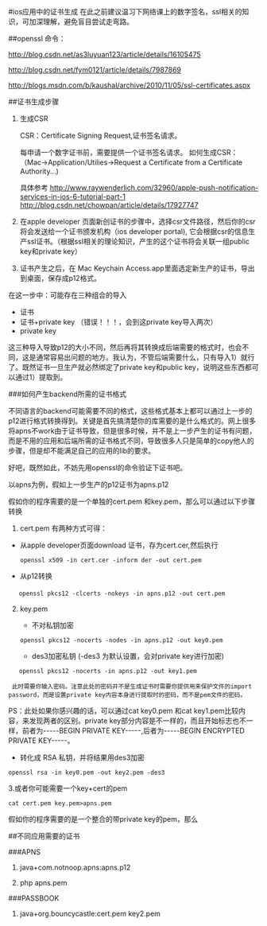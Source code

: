 #ios应用中的证书生成
在此之前建议温习下网络课上的数字签名，ssl相关的知识，可加深理解，避免盲目尝试走弯路。

##openssl 命令：

<http://blog.csdn.net/as3luyuan123/article/details/16105475>

<http://blog.csdn.net/fym0121/article/details/7987869>

<http://blogs.msdn.com/b/kaushal/archive/2010/11/05/ssl-certificates.aspx>

##证书生成步骤

1. 生成CSR
	
	CSR：Certificate Signing Request,证书签名请求。
	
	每申请一个数字证书前，需要提供一个证书签名请求。
	如何生成CSR：  
	（Mac->Application/Utilies->Request a Certificate from a Certificate Authority...)
	
	具体参考
	<http://www.raywenderlich.com/32960/apple-push-notification-services-in-ios-6-tutorial-part-1>
	<http://blog.csdn.net/chowpan/article/details/17927747>

2. 在apple developer 页面新创证书的步骤中，选择csr文件路径，然后你的csr将会发送给一个证书颁发机构（ios developer portal), 它会根据csr的信息生产ssl证书。（根据ssl相关的理论知识，产生的这个证书将会关联一组public key和private key）

3. 证书产生之后，在 Mac Keychain Access.app里面选定新生产的证书，导出到桌面，保存成p12格式。

在这一步中：可能存在三种组合的导入  

* 证书
* 证书+private key （错误！！！，会到这private key导入两次）
* private key

这三种导入导致p12的大小不同，然后再将其转换成后端需要的格式时，也会不同，这是通常容易出问题的地方。我认为，不管后端需要什么，只有导入1）就行了。既然证书一旦生产就必然绑定了private key和public key，说明这些东西都可以通过1）提取到。

###如何产生backend所需的证书格式

不同语言的backend可能需要不同的格式，这些格式基本上都可以通过上一步的p12进行格式转换得到。关键是首先搞清楚你的库需要的是什么格式的。网上很多将apns不work由于证书导致，但是很多时候，并不是上一步产生的证书有问题，而是不用的应用和后端所需的证书格式不同，导致很多人只是简单的copy他人的步骤，但是却不能满足自己的应用的lib的要求。

好吧，既然如此，不妨先用openssl的命令验证下证书吧。

以apns为例，假如上一步生产的p12证书为apns.p12

假如你的程序需要的是一个单独的cert.pem 和key.pem，那么可以通过以下步骤转换

1. cert.pem 有两种方式可得：

* 从apple developer页面download 证书，存为cert.cer,然后执行  
 
  ```openssl x509 -in cert.cer -inform der -out cert.pem```

* 从p12转换 

　``` openssl pkcs12 -clcerts -nokeys -in apns.p12 -out cert.pem```

2. key.pem  

   * 不对私钥加密  
   
   ```
   openssl pkcs12 -nocerts -nodes -in apns.p12 -out key0.pem
   ```

   * des3加密私钥  (-des3 为默认设置，会对private key进行加密)  
   
  ```
     openssl pkcs12 -nocerts -in apns.p12 -out key1.pem
  ```   
     此时需要你输入密码。注意此处的密码并不是生成证书时需要你提供用来保护文件的import password，而是设置private key内容本身进行提取时的密码，而不是pem文件的密码。

PS：此处如果你感兴趣的话，可以通过cat key0.pem 和cat key1.pem比较内容，来发现两者的区别。private key部分内容是不一样的，而且开始标志也不一样，前者为-----BEGIN PRIVATE KEY-----,后者为-----BEGIN ENCRYPTED PRIVATE KEY-----。 

   * 转化成 RSA 私钥，并将结果用des3加密  
   
   ```
   openssl rsa -in key0.pem -out key2.pem -des3
   ```

3.或者你可能需要一个key+cert的pem  

   ```
   cat cert.pem key.pem>apns.pem
   ```
 

假如你的程序需要的是一个整合的带private key的pem，那么

 
##不同应用需要的证书

###APNS

1. java+com.notnoop.apns:apns.p12

2. php  apns.pem


###PASSBOOK

1. java+org.bouncycastle:cert.pem key2.pem